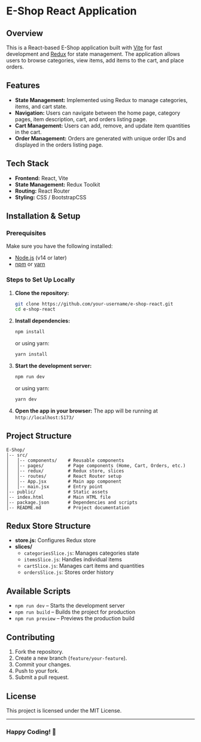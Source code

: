 # E-Shop React Application

## Overview
This is a React-based E-Shop application built with [Vite](w) for fast development and [Redux](w) for state management. The application allows users to browse categories, view items, add items to the cart, and place orders.

## Features
- **State Management:** Implemented using Redux to manage categories, items, and cart state.
- **Navigation:** Users can navigate between the home page, category pages, item description, cart, and orders listing page.
- **Cart Management:** Users can add, remove, and update item quantities in the cart.
- **Order Management:** Orders are generated with unique order IDs and displayed in the orders listing page.

## Tech Stack
- **Frontend:** React, Vite
- **State Management:** Redux Toolkit
- **Routing:** React Router
- **Styling:** CSS / BootstrapCSS

## Installation & Setup
### Prerequisites
Make sure you have the following installed:
- [Node.js](w) (v14 or later)
- [npm](w) or [yarn](w)

### Steps to Set Up Locally
1. **Clone the repository:**
   ```sh
   git clone https://github.com/your-username/e-shop-react.git
   cd e-shop-react
   ```
2. **Install dependencies:**
   ```sh
   npm install
   ```
   or using yarn:
   ```sh
   yarn install
   ```
3. **Start the development server:**
   ```sh
   npm run dev
   ```
   or using yarn:
   ```sh
   yarn dev
   ```
4. **Open the app in your browser:**
   The app will be running at `http://localhost:5173/`

## Project Structure
```
E-Shop/
│-- src/
│   │-- components/    # Reusable components
│   │-- pages/         # Page components (Home, Cart, Orders, etc.)
│   │-- redux/         # Redux store, slices
│   │-- routes/        # React Router setup
│   │-- App.jsx        # Main app component
│   │-- main.jsx       # Entry point
│-- public/            # Static assets
│-- index.html         # Main HTML file
│-- package.json       # Dependencies and scripts
│-- README.md          # Project documentation
```

## Redux Store Structure
- **store.js:** Configures Redux store
- **slices/**
  - `categoriesSlice.js`: Manages categories state
  - `itemsSlice.js`: Handles individual items
  - `cartSlice.js`: Manages cart items and quantities
  - `ordersSlice.js`: Stores order history

## Available Scripts
- `npm run dev` – Starts the development server
- `npm run build` – Builds the project for production
- `npm run preview` – Previews the production build

## Contributing
1. Fork the repository.
2. Create a new branch (`feature/your-feature`).
3. Commit your changes.
4. Push to your fork.
5. Submit a pull request.

## License
This project is licensed under the MIT License.

---
### Happy Coding! 🚀

